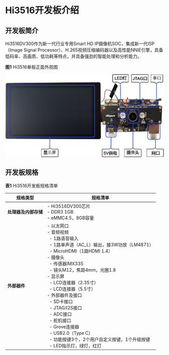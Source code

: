 # Hi3516开发板介绍


## 开发板简介

Hi3516DV300作为新一代行业专用Smart HD IP摄像机SOC，集成新一代ISP（Image Signal Processor）、H.265视频压缩编码器以及高性能NNIE引擎，具备低码率、高画质、低功耗等特点，并具备强劲的智能处理和分析能力。

  **图1** Hi3516单板正面外观图

  ![zh-cn_image_0000001227082182](figures/zh-cn_image_0000001227082182.png)


## 开发板规格

  **表1** Hi3516开发板规格清单

| 规格类型 | 规格清单 | 
| -------- | -------- |
| **处理器及内部存储** | -&nbsp;Hi3516DV300芯片<br/>-&nbsp;DDR3&nbsp;1GB<br/>-&nbsp;eMMC4.5，8GB容量 | 
| **外部器件** | -&nbsp;以太网口<br/>-&nbsp;音频视频<br/>&nbsp;&nbsp;-&nbsp;1路语音输入<br/>&nbsp;&nbsp;-&nbsp;1路单声道（AC_L）输出，接3W功放（LM4871）<br/>&nbsp;&nbsp;-&nbsp;MicroHDMI（1路HDMI&nbsp;1.4）<br/>-&nbsp;摄像头<br/>&nbsp;&nbsp;-&nbsp;传感器IMX335<br/>&nbsp;&nbsp;-&nbsp;镜头M12，焦距4mm，光圈1.8<br/>-&nbsp;显示屏<br/>&nbsp;&nbsp;-&nbsp;LCD连接器（2.35寸）<br/>&nbsp;&nbsp;-&nbsp;LCD连接器（5.5寸）<br/>-&nbsp;外部器件及接口<br/>&nbsp;&nbsp;-&nbsp;SD卡接口<br/>&nbsp;&nbsp;-&nbsp;JTAG/I2S接口<br/>&nbsp;&nbsp;-&nbsp;ADC接口<br/>&nbsp;&nbsp;-&nbsp;舵机接口<br/>&nbsp;&nbsp;-&nbsp;Grove连接器<br/>&nbsp;&nbsp;-&nbsp;USB2.0（Type&nbsp;C）<br/>&nbsp;&nbsp;-&nbsp;功能按键3个，2个用户自定义按键，1个升级按键<br/>&nbsp;&nbsp;-&nbsp;LED指示灯，绿灯，红灯 | 
